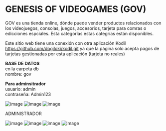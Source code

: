 # GENESIS OF VIDEOGAMES (GOV)
GOV es una tienda online, dónde puede vender productos relacionados con los videojuegos, consolas, juegos, accesorios, tarjeta para comras o edicciones espciales. Esta categorías estas categrías están disponibles.

Este sitio web tiene una conexión con otra aplicación Kodil https://github.com/dogiloki/kodil.git ya que la página solo acepta pagos de tarjetas gestionadas por esta aplicación (tarjeta no reales)

<b>BASE DE DATOS</b><br>
en la carpeta db<br>
nombre: gov

<b>Para adminsitrador</b><br>
usuario: admin<br>
contraseña: Admin123


![image](https://user-images.githubusercontent.com/73675624/187011334-b4d98657-f9ef-422c-ba6f-f61b7f791fe6.png)
![image](https://user-images.githubusercontent.com/73675624/187011352-4fb77df1-b40a-4cd0-8d58-34d23b4099ed.png)
![image](https://user-images.githubusercontent.com/73675624/187011481-5e352eaf-75e4-4d5b-84ba-bfd86244ceff.png)

ADMINISTRADOR

![image](https://user-images.githubusercontent.com/73675624/187011370-9b73006c-d093-4eef-a75e-c6e340293f83.png)
![image](https://user-images.githubusercontent.com/73675624/187011397-072c3c08-73c0-4ceb-8984-6c1833f29510.png)
![image](https://user-images.githubusercontent.com/73675624/187011426-3907b03b-ba07-4f4b-92a7-745f8bcd20fb.png)
![image](https://user-images.githubusercontent.com/73675624/187011460-33b58aed-df27-422a-9507-3f749c9c45d9.png)
